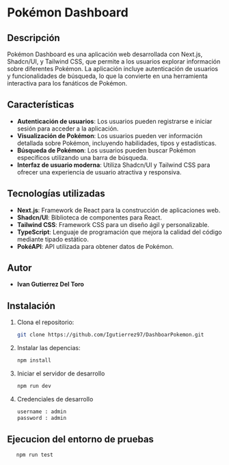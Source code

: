 # Pokémon Dashboard

## Descripción

Pokémon Dashboard es una aplicación web desarrollada con Next.js, Shadcn/UI, y Tailwind CSS, que permite a los usuarios explorar información sobre diferentes Pokémon. La aplicación incluye autenticación de usuarios y funcionalidades de búsqueda, lo que la convierte en una herramienta interactiva para los fanáticos de Pokémon.

## Características

- **Autenticación de usuarios**: Los usuarios pueden registrarse e iniciar sesión para acceder a la aplicación.
- **Visualización de Pokémon**: Los usuarios pueden ver información detallada sobre Pokémon, incluyendo habilidades, tipos y estadísticas.
- **Búsqueda de Pokémon**: Los usuarios pueden buscar Pokémon específicos utilizando una barra de búsqueda.
- **Interfaz de usuario moderna**: Utiliza Shadcn/UI y Tailwind CSS para ofrecer una experiencia de usuario atractiva y responsiva.

## Tecnologías utilizadas

- **Next.js**: Framework de React para la construcción de aplicaciones web.
- **Shadcn/UI**: Biblioteca de componentes para React.
- **Tailwind CSS**: Framework CSS para un diseño ágil y personalizable.
- **TypeScript**: Lenguaje de programación que mejora la calidad del código mediante tipado estático.
- **PokéAPI**: API utilizada para obtener datos de Pokémon.

## Autor 
- **Ivan Gutierrez Del Toro**

## Instalación

1. Clona el repositorio:

   ```bash
   git clone https://github.com/Igutierrez97/DashboarPokemon.git

2. Instalar las depencias:
 
    ```bash
   npm install

3. Iniciar el servidor de desarrollo

    ```bash
   npm run dev

4. Credenciales de desarrollo

    ```bash
   username : admin 
   password : admin

## Ejecucion del entorno de pruebas

```bash
   npm run test
